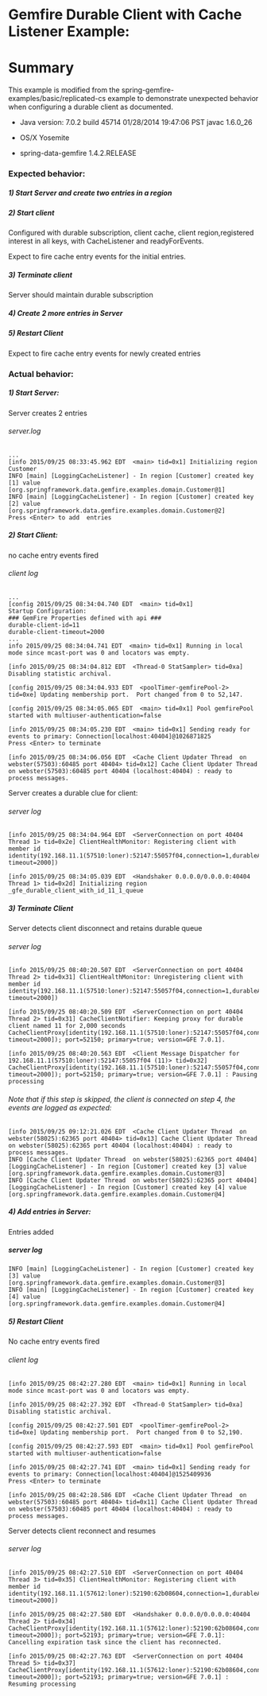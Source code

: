 Gemfire Durable Client with Cache Listener Example:
=========================================================

Summary
==

This example is modified from the spring-gemfire-examples/basic/replicated-cs example to demonstrate unexpected behavior when configuring a durable client as documented. 

* Java version:   7.0.2 build 45714 01/28/2014 19:47:06 PST javac 1.6.0_26

* OS/X Yosemite

* spring-data-gemfire 1.4.2.RELEASE

### Expected behavior:

##### 1) Start Server and create two entries in a region

##### 2) Start client 

Configured with durable subscription, client cache, client region,registered interest in all keys, with CacheListener and readyForEvents.

Expect to fire cache entry events for the initial entries.

##### 3) Terminate client

Server should maintain durable subscription

##### 4) Create 2 more entries in Server

##### 5) Restart Client

Expect to fire cache entry events for newly created entries

### Actual behavior:


##### 1) Start Server:

Server creates 2 entries

###### server.log

    ...
    [info 2015/09/25 08:33:45.962 EDT  <main> tid=0x1] Initializing region Customer
    INFO [main] [LoggingCacheListener] - In region [Customer] created key [1] value [org.springframework.data.gemfire.examples.domain.Customer@1]
    INFO [main] [LoggingCacheListener] - In region [Customer] created key [2] value [org.springframework.data.gemfire.examples.domain.Customer@2]
    Press <Enter> to add  entries


##### 2) Start Client:

no cache entry events fired

###### client log


    ...
    [config 2015/09/25 08:34:04.740 EDT  <main> tid=0x1]        
    Startup Configuration:
    ### GemFire Properties defined with api ###
    durable-client-id=11
    durable-client-timeout=2000
    ...
    info 2015/09/25 08:34:04.741 EDT  <main> tid=0x1] Running in local mode since mcast-port was 0 and locators was empty.

    [info 2015/09/25 08:34:04.812 EDT  <Thread-0 StatSampler> tid=0xa] Disabling statistic archival.

    [config 2015/09/25 08:34:04.933 EDT  <poolTimer-gemfirePool-2> tid=0xe] Updating membership port.  Port changed from 0 to 52,147.

    [config 2015/09/25 08:34:05.065 EDT  <main> tid=0x1] Pool gemfirePool started with multiuser-authentication=false

    [info 2015/09/25 08:34:05.230 EDT  <main> tid=0x1] Sending ready for events to primary: Connection[localhost:40404]@1026871825
    Press <Enter> to terminate

    [info 2015/09/25 08:34:06.056 EDT  <Cache Client Updater Thread  on webster(57503):60485 port 40404> tid=0x12] Cache Client Updater Thread  on webster(57503):60485 port 40404 (localhost:40404) : ready to process messages.


Server creates a durable clue for client:

###### server log

    [info 2015/09/25 08:34:04.964 EDT  <ServerConnection on port 40404 Thread 1> tid=0x2e] ClientHealthMonitor: Registering client with member id identity(192.168.11.1(57510:loner):52147:55057f04,connection=1,durableAttributes=DurableClientAttributes[id=11; timeout=2000])

    [info 2015/09/25 08:34:05.039 EDT  <Handshaker 0.0.0.0/0.0.0.0:40404 Thread 1> tid=0x2d] Initializing region _gfe_durable_client_with_id_11_1_queue


##### 3) Terminate Client

Server detects client disconnect and retains durable queue
###### server log


    [info 2015/09/25 08:40:20.507 EDT  <ServerConnection on port 40404 Thread 2> tid=0x31] ClientHealthMonitor: Unregistering client with member id identity(192.168.11.1(57510:loner):52147:55057f04,connection=1,durableAttributes=DurableClientAttributes[id=11; timeout=2000])

    [info 2015/09/25 08:40:20.509 EDT  <ServerConnection on port 40404 Thread 2> tid=0x31] CacheClientNotifier: Keeping proxy for durable client named 11 for 2,000 seconds CacheClientProxy[identity(192.168.11.1(57510:loner):52147:55057f04,connection=1,durableAttributes=DurableClientAttributes[id=11; timeout=2000]); port=52150; primary=true; version=GFE 7.0.1].

    [info 2015/09/25 08:40:20.563 EDT  <Client Message Dispatcher for 192.168.11.1(57510:loner):52147:55057f04 (11)> tid=0x32] CacheClientProxy[identity(192.168.11.1(57510:loner):52147:55057f04,connection=1,durableAttributes=DurableClientAttributes[id=11; timeout=2000]); port=52150; primary=true; version=GFE 7.0.1] : Pausing processing


###### Note that if this step is skipped, the client is connected on step 4, the events are logged as expected:

    [info 2015/09/25 09:12:21.026 EDT  <Cache Client Updater Thread  on webster(58025):62365 port 40404> tid=0x13] Cache Client Updater Thread  on webster(58025):62365 port 40404 (localhost:40404) : ready to process messages.
    INFO [Cache Client Updater Thread  on webster(58025):62365 port 40404] [LoggingCacheListener] - In region [Customer] created key [3] value [org.springframework.data.gemfire.examples.domain.Customer@3]
    INFO [Cache Client Updater Thread  on webster(58025):62365 port 40404] [LoggingCacheListener] - In region [Customer] created key [4] value [org.springframework.data.gemfire.examples.domain.Customer@4]

##### 4) Add entries in Server:

Entries added

##### server log

    INFO [main] [LoggingCacheListener] - In region [Customer] created key [3] value [org.springframework.data.gemfire.examples.domain.Customer@3]
    INFO [main] [LoggingCacheListener] - In region [Customer] created key [4] value [org.springframework.data.gemfire.examples.domain.Customer@4]


##### 5) Restart Client

No cache entry events fired

###### client log

    [info 2015/09/25 08:42:27.280 EDT  <main> tid=0x1] Running in local mode since mcast-port was 0 and locators was empty.

    [info 2015/09/25 08:42:27.392 EDT  <Thread-0 StatSampler> tid=0xa] Disabling statistic archival.

    [config 2015/09/25 08:42:27.501 EDT  <poolTimer-gemfirePool-2> tid=0xe] Updating membership port.  Port changed from 0 to 52,190.

    [config 2015/09/25 08:42:27.593 EDT  <main> tid=0x1] Pool gemfirePool started with multiuser-authentication=false

    [info 2015/09/25 08:42:27.741 EDT  <main> tid=0x1] Sending ready for events to primary: Connection[localhost:40404]@1525409936
    Press <Enter> to terminate

    [info 2015/09/25 08:42:28.586 EDT  <Cache Client Updater Thread  on webster(57503):60485 port 40404> tid=0x11] Cache Client Updater Thread  on webster(57503):60485 port 40404 (localhost:40404) : ready to process messages.

Server detects client reconnect and resumes

###### server log

    [info 2015/09/25 08:42:27.510 EDT  <ServerConnection on port 40404 Thread 3> tid=0x35] ClientHealthMonitor: Registering client with member id identity(192.168.11.1(57612:loner):52190:62b08604,connection=1,durableAttributes=DurableClientAttributes[id=11; timeout=2000])

    [info 2015/09/25 08:42:27.580 EDT  <Handshaker 0.0.0.0/0.0.0.0:40404 Thread 2> tid=0x34] CacheClientProxy[identity(192.168.11.1(57612:loner):52190:62b08604,connection=1,durableAttributes=DurableClientAttributes[id=11; timeout=2000]); port=52193; primary=true; version=GFE 7.0.1]: Cancelling expiration task since the client has reconnected.

    [info 2015/09/25 08:42:27.763 EDT  <ServerConnection on port 40404 Thread 5> tid=0x37] CacheClientProxy[identity(192.168.11.1(57612:loner):52190:62b08604,connection=1,durableAttributes=DurableClientAttributes[id=11; timeout=2000]); port=52193; primary=true; version=GFE 7.0.1] : Resuming processing





